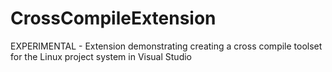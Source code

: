 # CrossCompileExtension
EXPERIMENTAL - Extension demonstrating creating a cross compile toolset for the Linux project system in Visual Studio
